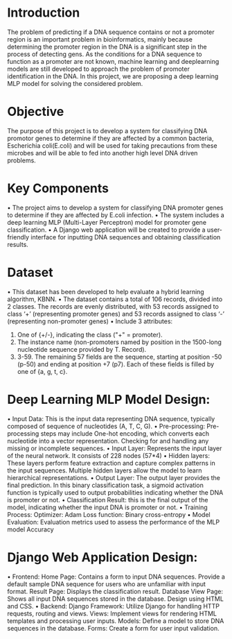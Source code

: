 # Introduction
The problem of predicting if a DNA sequence contains or not a promoter region is an important problem in bioinformatics, mainly because determining the promoter region in the DNA is a significant step in the process of detecting gens. As the conditions for 
a DNA sequence to function as a promoter are not known, machine learning and deeplearning models are still developed to approach the problem of promoter identification in the DNA. In this project, we are proposing a deep learning MLP model for solving 
the considered problem.

# Objective
The purpose of this project is to develop a system for classifying DNA promotor genes to determine if they are affected by a common bacteria, Escherichia coli(E.coli) and will be used for taking precautions from these microbes and will be able to fed into another 
high level DNA driven problems.

# Key Components
• The project aims to develop a system for classifying DNA promoter genes to determine if they are affected by E.coli infection.
• The system includes a deep learning MLP (Multi-Layer Perceptron) model for  promoter gene classification.
• A Django web application will be created to provide a user-friendly interface for inputting DNA sequences and obtaining classification results.

# Dataset 
• This dataset has been developed to help evaluate a hybrid learning algorithm, KBNN.
• The dataset contains a total of 106 records, divided into 2 classes. The records are evenly distributed, with 53 records assigned to class ‘+’ (representing promoter genes) and 53 records assigned to class ‘-’ 
(representing non-promoter genes)
• Include 3 attributes:
1. One of {+/-}, indicating the class ("+" = promoter).
2. The instance name (non-promoters named by position in the 1500-long nucleotide sequence provided by T. Record).
3. 3-59. The remaining 57 fields are the sequence, starting at position -50 (p-50) and ending at position +7 (p7). Each of these fields is filled by one of {a, g, t, c}.

# Deep Learning MLP Model Design:
• Input Data: This is the input data representing DNA sequence, typically composed of sequence of nucleotides (A, T, C, G).
• Pre-processing: Pre-processing steps may include One-hot encoding, which converts each nucleotide into a vector representation. Checking for and handling any missing or incomplete sequences.
• Input Layer: Represents the input layer of the neural network. It consists of 228 nodes (57*4)
• Hidden layers: These layers perform feature extraction and capture complex patterns in the input sequences. Multiple hidden layers allow the model to learn hierarchical representations.
• Output Layer: The output layer provides the final prediction. In this binary classification task, a sigmoid activation function is typically used to output probabilities indicating whether the DNA is promoter or not.
• Classification Result: this is the final output of the model, indicating whether the input DNA is promoter or not.
• Training Process: 
Optimizer: Adam
Loss function: Binary cross-entropy
• Model Evaluation: Evaluation metrics used to assess the performance of the MLP model
Accuracy

# Django Web Application Design: 
 • Frontend: 
Home Page: Contains a form to input DNA sequences. Provide a default sample DNA sequence for users who are unfamiliar with input format.
Result Page: Displays the classification result.
Database View Page: Shows all input DNA sequences stored in the database.
Design using HTML and CSS.
• Backend: 
Django Framework: Utilize Django for handling HTTP requests, routing
and views.
Views: Implement views for rendering HTML templates and processing 
user inputs.
Models: Define a model to store DNA sequences in the database.
Forms: Create a form for user input validation.
